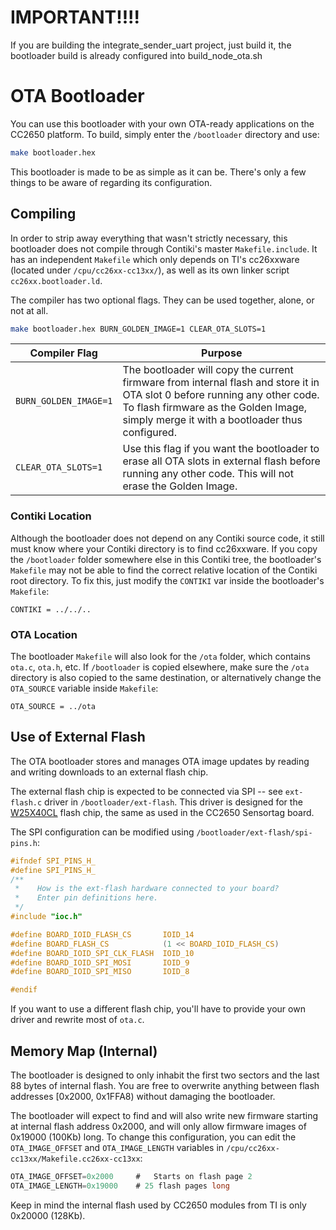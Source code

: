# IMPORTANT!!!!
If you are building the integrate_sender_uart project, just build it, the bootloader build is already configured into build_node_ota.sh

# OTA Bootloader

You can use this bootloader with your own OTA-ready applications on the CC2650 platform.  To build, simply enter the `/bootloader` directory and use:

```bash
make bootloader.hex
```

This bootloader is made to be as simple as it can be.  There's only a few things to be aware of regarding its configuration.

## Compiling
In order to strip away everything that wasn't strictly necessary, this bootloader does not compile through Contiki's master `Makefile.include`.  It has an independent `Makefile` which only depends on TI's cc26xxware (located under `/cpu/cc26xx-cc13xx/`), as well as its own linker script `cc26xx.bootloader.ld`.

The compiler has two optional flags.  They can be used together, alone, or not at all.

```bash
make bootloader.hex BURN_GOLDEN_IMAGE=1 CLEAR_OTA_SLOTS=1
```

Compiler Flag | Purpose
---|---
`BURN_GOLDEN_IMAGE=1` | The bootloader will copy the current firmware from internal flash and store it in OTA slot 0 before running any other code.  To flash firmware as the Golden Image, simply merge it with a bootloader thus configured.
`CLEAR_OTA_SLOTS=1` | Use this flag if you want the bootloader to erase all OTA slots in external flash before running any other code.  This will not erase the Golden Image.

### Contiki Location
Although the bootloader does not depend on any Contiki source code, it still must know where your Contiki directory is to find cc26xxware.  If you copy the `/bootloader` folder somewhere else in this Contiki tree, the bootloader's `Makefile` may not be able to find the correct relative location of the Contiki root directory.  To fix this, just modify the `CONTIKI` var inside the bootloader's `Makefile`:

```
CONTIKI = ../../..
```

### OTA Location
The bootloader `Makefile` will also look for the `/ota` folder, which contains `ota.c`, `ota.h`, etc.  If `/bootloader` is copied elsewhere, make sure the `/ota` directory is also copied to the same destination, or alternatively change the `OTA_SOURCE` variable inside `Makefile`:

```
OTA_SOURCE = ../ota
```

## Use of External Flash
The OTA bootloader stores and manages OTA image updates by reading and writing downloads to an external flash chip.

The external flash chip is expected to be connected via SPI -- see `ext-flash.c` driver in `/bootloader/ext-flash`.  This driver is designed for the [W25X40CL](https://www.winbond.com/resource-files/w25x40cl_e01.pdf) flash chip, the same as used in the CC2650 Sensortag board.

The SPI configuration can be modified using `/bootloader/ext-flash/spi-pins.h`:

```c
#ifndef SPI_PINS_H_
#define SPI_PINS_H_
/**
 *    How is the ext-flash hardware connected to your board?
 *    Enter pin definitions here.
 */
#include "ioc.h"

#define BOARD_IOID_FLASH_CS       IOID_14
#define BOARD_FLASH_CS            (1 << BOARD_IOID_FLASH_CS)
#define BOARD_IOID_SPI_CLK_FLASH  IOID_10
#define BOARD_IOID_SPI_MOSI       IOID_9
#define BOARD_IOID_SPI_MISO       IOID_8

#endif
```

If you want to use a different flash chip, you'll have to provide your own driver and rewrite most of `ota.c`.

## Memory Map (Internal)
The bootloader is designed to only inhabit the first two sectors and the last 88 bytes of internal flash.  You are free to overwrite anything between flash addresses [0x2000, 0x1FFA8) without damaging the bootloader.

The bootloader will expect to find and will also write new firmware starting at internal flash address 0x2000, and will only allow firmware images of 0x19000 (100Kb) long.  To change this configuration, you can edit the `OTA_IMAGE_OFFSET` and `OTA_IMAGE_LENGTH` variables in `/cpu/cc26xx-cc13xx/Makefile.cc26xx-cc13xx`:

```c
OTA_IMAGE_OFFSET=0x2000		#	Starts on flash page 2
OTA_IMAGE_LENGTH=0x19000 	# 25 flash pages long
```

Keep in mind the internal flash used by CC2650 modules from TI is only 0x20000 (128Kb).
